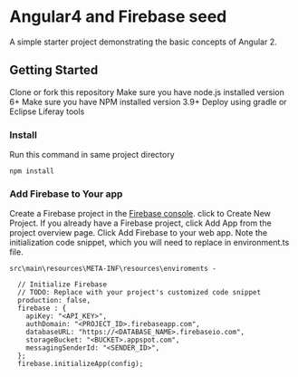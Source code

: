 # Angular4 and Firebase seed
  A simple starter project demonstrating the basic concepts of Angular 2.

## Getting Started
  Clone or fork this repository
  Make sure you have node.js installed version 6+
  Make sure you have NPM installed version 3.9+
  Deploy using gradle or Eclipse Liferay tools
  
### Install

Run this command in same project directory

```
npm install
```
### Add Firebase to Your app

Create a Firebase project in the [Firebase console](https://console.firebase.google.com/).
click to Create New Project.
If you already have a Firebase project, click Add App from the project overview page.
Click Add Firebase to your web app.
Note the initialization code snippet, which you will need to replace in environment.ts file.
```
src\main\resources\META-INF\resources\enviroments - 

  // Initialize Firebase
  // TODO: Replace with your project's customized code snippet
  production: false,
  firebase : {
    apiKey: "<API_KEY>",
    authDomain: "<PROJECT_ID>.firebaseapp.com",
    databaseURL: "https://<DATABASE_NAME>.firebaseio.com",
    storageBucket: "<BUCKET>.appspot.com",
    messagingSenderId: "<SENDER_ID>",
  };
  firebase.initializeApp(config);

```
